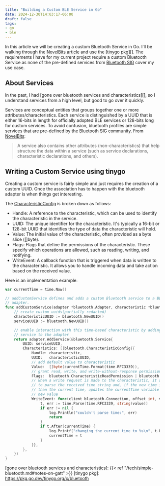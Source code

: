 ```yaml
---
title: "Building a Custom BLE Service in Go"
date: 2024-12-30T14:03:17-06:00
draft: false
tags:
- go
- ble
---
```


In this article we will be creating a custom Bluetooth Service in Go. I'll be
walking through the [NovelBits article][NovelBits] and use the [tinygo pkg][].
The requirements I have for my current project require a custom Bluetooth
Service as none of the pre-defined services from [Bluetooth SIG][] cover my use
case.

## About Services

In the past, I had [gone over bluetooth services and characteristics][], so I
understand services from a high level, but good to go over it quickly.

Services are conceptual entities that groups together one or more
attributes/characteristics. Each service is distinguished by a UUID that is
either 16-bits in length for officially adopted BLE services or 128-bits long
for custom services. To avoid confusion, bluetooth profiles are simple services
that are pre-defined by the Bluetooth SIG community. From [NovelBits][]:

> A service also contains other attributes (non-characteristics) that help
> structure the data within a service (such as service declarations,
> characteristic declarations, and others).

## Writing a Custom Service using tinygo

Creating a custom service is fairly simple and just requires the creation of a
custom UUID. Once the association has to happen with the bluetooth adapter is
when things get interesting.

The [CharacteristicConfig][] is broken down as follows:

- Handle: A reference to the characteristic, which can be used to identify the
  characteristic in the service.
- UUID: The unique identifier for the characteristic. It's typically a 16-bit or
  128-bit UUID that identifies the type of data the characteristic will hold.
- Value: The initial value of the characteristic, often provided as a byte slice
  ([]byte).
- Flags: Flags that define the permissions of the characteristic. These specify
  which operations are allowed, such as reading, writing, and notifying.
- WriteEvent: A callback function that is triggered when data is written to the
  characteristic. It allows you to handle incoming data and take action based on
  the received value.

Here is an implementation example:

```go
var currentTime = time.Now()

// addCustomService defines and adds a custom Bluetooth service to a BLE
// adapter.
func addCustomService(adapter *bluetooth.Adapter, characteristic *bluetooth.Characteristic) error {
    // create custom uuids(partially redacted)
    characteristicUUID := bluetooth.NewUUID()
    serviceUUID := bluetooth.NewUUID()

    // enable interaction with this time-based characteristic by adding the
    // service to the adapter
    return adapter.AddService(&bluetooth.Service{
        UUID: serviceUUID,
        Characteristics: []bluetooth.CharacteristicConfig{{
            Handle: characteristic,
            UUID:   characteristicUUID,
            // add default value to characteristic
            Value:  []byte(currentTime.Format(time.RFC3339)),
            // grant read, write, and write-without-response permissions
            Flags:  bluetooth.CharacteristicReadPermission | bluetooth.CharacteristicWritePermission | bluetooth.CharacteristicWriteWithoutResponsePermission,
            // when a write request is made to the characteristic, it attempts
            // to parse the received time string and, if the new time is later
            // than the current time, updates the currentTime variable with the
            // new value
            WriteEvent: func(client bluetooth.Connection, offset int, value []byte) {
                t, err := time.Parse(time.RFC3339, string(value))
                if err != nil {
                    log.Println("couldn't parse time:", err)
                    return
                }
                if t.After(currentTime) {
                    log.Printf("changing the current time to %s\n", t.Format(time.RFC3339))
                    currentTime = t
                }
            }},
        },
    })
}
```

[Bluetooth SIG]: https://www.bluetooth.com/wp-content/uploads/Files/Specification/HTML/Assigned_Numbers/out/en/Assigned_Numbers.pdf?v=1735501678042
[CharacteristicConfig]: https://pkg.go.dev/tinygo.org/x/bluetooth#CharacteristicConfig
[NovelBits]: https://novelbits.io/bluetooth-gatt-services-characteristics/
[gone over bluetooth services and characteristics]: {{< ref "/tech/simple-bluetooth.md#notes-on-gatt" >}}
[tinygo pkg]: https://pkg.go.dev/tinygo.org/x/bluetooth
